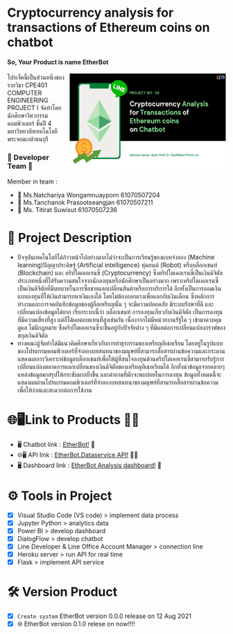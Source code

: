 # Cryptocurrency analysis for  transactions of Ethereum coins on chatbot
#### So, Your Product is name EtherBot 
<img align="right" height="220" width="360" alt="topic" src="pics/description_project/1.png" />
โปรเจ็คนี้เป็นส่วนหนึ่งของรายวิชา CPE401 COMPUTER ENGINEERING PROJECT I จัดทำโดย นักศึกษาวิศวกรรมคอมพิวเตอร์ ชั้นปี 4 มหาวิทยาลัยเทคโนโลยีพระจอมเกล้าธนบุรี

### :woman: Developer Team :woman:
Member in team : 
- :woman: Ms.Natchariya Wongamnuayporn 61070507204
- :woman: Ms.Tanchanok Prasootseangjan 61070507211
- :woman: Ms. Titirat	  Suwisut	       61070507236

# :memo: Project Description 
- ปัจจุบันเทคโนโลยีได้ก้าวหน้าไปอย่างมากไม่ว่าจะเป็นการเรียนรู้ของแบบจำลอง (Machine learning)ปัญญาประดิษฐ์ (Artificial intelligence) หุ่นยนต์ (Robot) หรือบล็อกเชนท์ (Blockchain) และ คริปโตเคอเรนซี่ (Cryptocurrency) ซึ่งคริปโตเคอเรนซี่เป็นเงินดิจิตัลประเภทหนึ่งที่ได้รับความสนใจจากนักลงทุนหรือนักศึกษาเป็นอย่างมาก เพราะคริปโตเคอเรนซี่เป็นเงินดิจิตัลที่มีบทบาทในการซื้อขายแลกเปลี่ยนสินค้าหรือการบริการได้ อีกทั้งเป็นการออมเงินแบบลงทุนที่ให้เงินสามารถหาเงินเองได้ โดยไม่ต้องออกแรงเพื่อแลกกับเงินเดือน ซึ่งหลักการทำงานและการจดบันทึกข้อมูลของผู้ถือเหรียญนั้น ๆ จะมีความปลอดภัย มีระบบรักษาที่ดี และเปลี่ยนแปลงข้อมูลได้ยาก เรียกระบบนี้ว่า บล็อกเชนท์ การลงทุนเกี่ยวกับเงินดิจิตัล เป็นการลงทุนที่มีความเสี่ยงที่สูง แต่ก็ได้ผลตอบแทนที่สูงเช่นกัน เนื่องจากไม่มีหน่วยงานรัฐใด ๆ เข้ามาควบคุมดูแล ไม่มีกฎหมาย ซึ่งคริปโตเคอเรนซี่จะขึ้นอยู่กับปัจจัยต่าง ๆ ที่มีผลต่อการเปลี่ยนแปลงกราฟของสกุลเงินดิจิตัล
- ทางคณะผู้จัดทำได้มีแนวคิดศึกษาเกี่ยวกับการทำธุรกรรมของเหรียญอีเธอเรียม โดยอยู่ในรูปแบบของโปรแกรมคอมพิวเตอร์ที่จำลองบทสนทนาของมนุษย์ที่สามารถสื่อสารผ่านข้อความและกระดานแสดงผลการวิเคราะห์ข้อมูลบล็อกเชนท์เพื่อให้ผู้ที่สนใจลงทุนด้านคริปโตเคอเรนซี่สามารถรับรู้การเปลี่ยนแปลงตลาดการแลกเปลี่ยนของเงินดิจิตัลของเหรียญอีเธอเรียมได้ อีกทั้งนำข้อมูลจากหลายๆแหล่งข้อมูลมาสรุปให้กระชับมากยิ่งขึ้น และคำถามที่มักจะพบบ่อยในการลงทุน ข้อมูลทั้งหมดนี้จะแสดงผลผ่านโปรแกรมคอมพิวเตอร์ที่จำลองบทสนทนาของมนุษย์ที่สามารถสื่อสารผ่านข้อความ เพื่อให้ง่ายและสะดวกต่อการใช้งาน

# :globe_with_meridians::desktop_computer:Link to Products :white_heart::black_heart:
- :desktop_computer: Chatbot link : [EtherBot!](https://liff.line.me/1645278921-kWRPP32q/?accountId=949lzjrt) :white_heart:
- :globe_with_meridians::desktop_computer: API link : [EtherBot.Dataservice API!](https://etherbot2022.herokuapp.com/docs) :white_heart::black_heart:
- :desktop_computer: Dashboard link : [EtherBot Analysis dashboard!](https://shorturl.asia/nZT2Y) :black_heart:

# :gear: Tools in Project
- [X] Visual Studio Code (VS code) > implement data process
- [X] Jupyter Python > analytics data 
- [X] Power BI > develop dashboard
- [X] DialogFlow > develop chatbot 
- [X] Line Developer & Line Office Account Manager > connection line
- [X] Heroku server > run API for real time 
- [X] Flask > implement API service

# :hammer_and_wrench: Version Product
- [X] `Create system` EtherBot version 0.0.0 release on 12 Aug 2021 
- [X] :globe_with_meridians: EtherBot version 0.1.0 relese on now!!!! 
